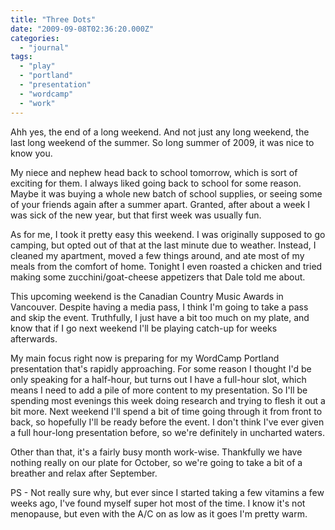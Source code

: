 ```yaml
---
title: "Three Dots"
date: "2009-09-08T02:36:20.000Z"
categories: 
  - "journal"
tags: 
  - "play"
  - "portland"
  - "presentation"
  - "wordcamp"
  - "work"
---
```


Ahh yes, the end of a long weekend. And not just any long weekend, the last long weekend of the summer. So long summer of 2009, it was nice to know you.

My niece and nephew head back to school tomorrow, which is sort of exciting for them. I always liked going back to school for some reason. Maybe it was buying a whole new batch of school supplies, or seeing some of your friends again after a summer apart. Granted, after about a week I was sick of the new year, but that first week was usually fun.

As for me, I took it pretty easy this weekend. I was originally supposed to go camping, but opted out of that at the last minute due to weather. Instead, I cleaned my apartment, moved a few things around, and ate most of my meals from the comfort of home. Tonight I even roasted a chicken and tried making some zucchini/goat-cheese appetizers that Dale told me about.

This upcoming weekend is the Canadian Country Music Awards in Vancouver. Despite having a media pass, I think I'm going to take a pass and skip the event. Truthfully, I just have a bit too much on my plate, and know that if I go next weekend I'll be playing catch-up for weeks afterwards.

My main focus right now is preparing for my WordCamp Portland presentation that's rapidly approaching. For some reason I thought I'd be only speaking for a half-hour, but turns out I have a full-hour slot, which means I need to add a pile of more content to my presentation. So I'll be spending most evenings this week doing research and trying to flesh it out a bit more. Next weekend I'll spend a bit of time going through it from front to back, so hopefully I'll be ready before the event. I don't think I've ever given a full hour-long presentation before, so we're definitely in uncharted waters.

Other than that, it's a fairly busy month work-wise. Thankfully we have nothing really on our plate for October, so we're going to take a bit of a breather and relax after September.

PS - Not really sure why, but ever since I started taking a few vitamins a few weeks ago, I've found myself super hot most of the time. I know it's not menopause, but even with the A/C on as low as it goes I'm pretty warm.
